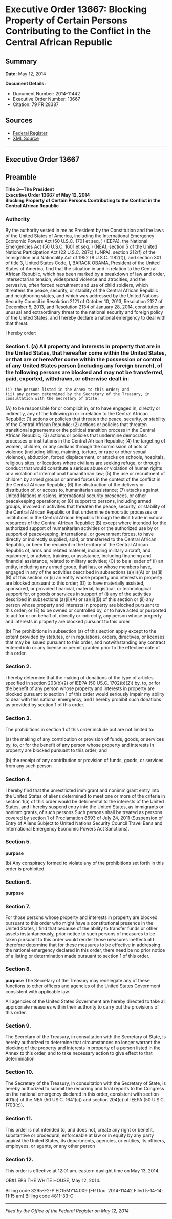 # Executive Order 13667: Blocking Property of Certain Persons Contributing to the Conflict in the Central African Republic

## Summary

**Date:** May 12, 2014

**Document Details:**
- Document Number: 2014-11442
- Executive Order Number: 13667
- Citation: 79 FR 28387

## Sources
- [Federal Register](https://www.federalregister.gov/documents/2014/05/15/2014-11442/blocking-property-of-certain-persons-contributing-to-the-conflict-in-the-central-african-republic)
- [XML Source](https://www.federalregister.gov/documents/full_text/xml/2014/05/15/2014-11442.xml)

---

## Executive Order 13667

## Preamble

**Title 3—The President**  
**Executive Order 13667 of May 12, 2014**  
**Blocking Property of Certain Persons Contributing to the Conflict in the Central African Republic**

### Authority

By the authority vested in me as President by the Constitution and the laws of the United States of America, including the International Emergency Economic Powers Act (50 U.S.C. 1701 
et seq.
) (IEEPA), the National Emergencies Act (50 U.S.C. 1601 
et seq.
) (NEA), section 5 of the United Nations Participation Act (22 U.S.C. 287c) (UNPA), section 212(f) of the Immigration and Nationality Act of 1952 (8 U.S.C. 1182(f)), and section 301 of title 3, United States Code,
I, BARACK OBAMA, President of the United States of America, find that the situation in and in relation to the Central African Republic, which has been marked by a breakdown of law and order, intersectarian tension, widespread violence and atrocities, and the pervasive, often forced recruitment and use of child soldiers, which threatens the peace, security, or stability of the Central African Republic and neighboring states, and which was addressed by the United Nations Security Council in Resolution 2121 of October 10, 2013, Resolution 2127 of December 5, 2013, and Resolution 2134 of January 28, 2014, constitutes an unusual and extraordinary threat to the national security and foreign policy of the United States, and I hereby declare a national emergency to deal with that threat.

I hereby order:
### Section 1. (a) All property and interests in property that are in the United States, that hereafter come within the United States, or that are or hereafter come within the possession or control of any United States person (including any foreign branch), of the following persons are blocked and may not be transferred, paid, exported, withdrawn, or otherwise dealt in:

    (i) the persons listed in the Annex to this order; and
    (ii) any person determined by the Secretary of the Treasury, in consultation with the Secretary of State:
(A) to be responsible for or complicit in, or to have engaged in, directly or indirectly, any of the following in or in relation to the Central African Republic:
    (1) actions or policies that threaten the peace, security, or stability of the Central African Republic;
    (2) actions or policies that threaten transitional agreements or the political transition process in the Central African Republic;
    (3) actions or policies that undermine democratic processes or institutions in the Central African Republic;
    (4) the targeting of women, children, or any civilians through the commission of acts of violence (including killing, maiming, torture, or rape or other sexual violence), abduction, forced displacement, or attacks on schools, hospitals, religious sites, or locations where civilians are seeking refuge, or through conduct that would constitute a serious abuse or violation of human rights or a violation of international humanitarian law;
    (5) the use or recruitment of children by armed groups or armed forces in the context of the conflict in the Central African Republic;
    (6) the obstruction of the delivery or distribution of, or access to, humanitarian assistance;
    (7) attacks against United Nations missions, international security presences, or other peacekeeping operations; or
    (8) support to persons, including armed groups, involved in activities that threaten the peace, security, or stability of the Central African Republic or that undermine democratic processes or institutions in the Central African Republic through the illicit trade in natural resources of the Central African Republic;
(B) except where intended for the authorized support of humanitarian activities or the authorized use by or support of peacekeeping, international, or government forces, to have directly or indirectly supplied, sold, or transferred to the Central African Republic, or been the recipient in the territory of the Central African Republic of, arms and related materiel, including military aircraft, and equipment, or advice, training, or assistance, including financing and financial assistance, related to military activities;
(C) to be a leader of (i) an entity, including any armed group, that has, or whose members have, engaged in any of the activities described in subsections (a)(ii)(A) or (a)(ii)(B) of this section or (ii) an entity whose property and interests in property are blocked pursuant to this order;
(D) to have materially assisted, sponsored, or provided financial, material, logistical, or technological support for, or goods or services in support of (i) any of the activities described in subsections (a)(ii)(A) or (a)(ii)(B) of this section or (ii) any person whose property and interests in property are blocked pursuant to this order; or
(E) to be owned or controlled by, or to have acted or purported to act for or on behalf of, directly or indirectly, any person whose property and interests in property are blocked pursuant to this order

(b) The prohibitions in subsection (a) of this section apply except to the extent provided by statutes, or in regulations, orders, directives, or licenses that may be issued pursuant to this order, and notwithstanding any contract entered into or any license or permit granted prior to the effective date of this order.
### Section 2.

I hereby determine that the making of donations of the type of articles specified in section 203(b)(2) of IEEPA (50 US.C. 1702(b)(2)) by, to, or for the benefit of any person whose property and interests in property are blocked pursuant to section 1 of this order would seriously impair my ability to deal with this national emergency, and I hereby prohibit such donations as provided by section 1 of this order.
### Section 3.

The prohibitions in section 1 of this order include but are not limited to:

(a) the making of any contribution or provision of funds, goods, or services by, to, or for the benefit of any person whose property and interests in property are blocked pursuant to this order; and

(b) the receipt of any contribution or provision of funds, goods, or services from any such person
### Section 4.

I hereby find that the unrestricted immigrant and nonimmigrant entry into the United States of aliens determined to meet one or more of the criteria in section 1(a) of this order would be detrimental to the interests of the United States, and I hereby suspend entry into the United States, as immigrants or nonimmigrants, of such persons Such persons shall be treated as persons covered by section 1 of Proclamation 8693 of July 24, 2011 (Suspension of Entry of Aliens Subject to United Nations Security Council Travel Bans and International Emergency Economic Powers Act Sanctions).
### Section 5.

**purpose**

(b) Any conspiracy formed to violate any of the prohibitions set forth in this order is prohibited.
### Section 6.

**purpose**

### Section 7.

For those persons whose property and interests in property are blocked pursuant to this order who might have a constitutional presence in the United States, I find that because of the ability to transfer funds or other assets instantaneously, prior notice to such persons of measures to be taken pursuant to this order would render those measures ineffectual I therefore determine that for these measures to be effective in addressing the national emergency declared in this order, there need be no prior notice of a listing or determination made pursuant to section 1 of this order.
### Section 8.

**purpose**
 The Secretary of the Treasury may redelegate any of these functions to other officers and agencies of the United States Government consistent with applicable law.

All agencies of the United States Government are hereby directed to take all appropriate measures within their authority to carry out the provisions of this order.
### Section 9.

The Secretary of the Treasury, in consultation with the Secretary of State, is hereby authorized to determine that circumstances no longer warrant the blocking of the property and interests in property of a person listed in the Annex to this order, and to take necessary action to give effect to that determination
### Section 10.

The Secretary of the Treasury, in consultation with the Secretary of State, is hereby authorized to submit the recurring and final reports to the Congress on the national emergency declared in this order, consistent with section 401(c) of the NEA (50 US.C. 1641(c)) and section 204(c) of IEEPA (50 U.S.C. 1703(c)).
### Section 11.

This order is not intended to, and does not, create any right or benefit, substantive or procedural, enforceable at law or in equity by any party against the United States, its departments, agencies, or entities, its officers, employees, or agents, or any other person
### Section 12.

This order is effective at 12:01 am. eastern daylight time on May 13, 2014.

OB#1.EPS
THE WHITE HOUSE,
May 12, 2014.

Billing code 3295-F2-P
ED15MY14.009
[FR Doc. 2014-11442
Filed 5-14-14; 11:15 am]
Billing code 4811-33-C

---

*Filed by the Office of the Federal Register on May 12, 2014*
